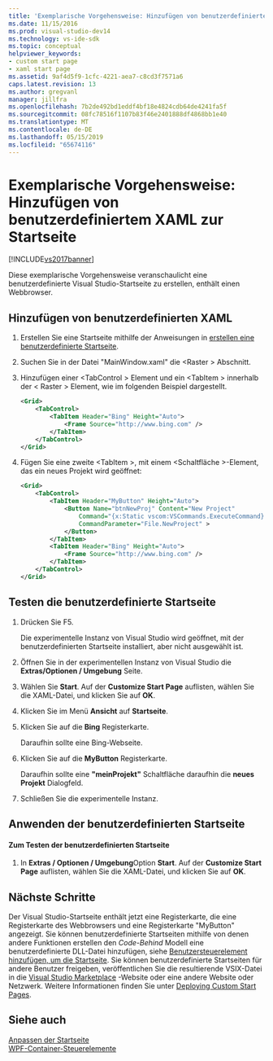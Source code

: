 ```yaml
---
title: 'Exemplarische Vorgehensweise: Hinzufügen von benutzerdefinierten XAML zur Startseite | Microsoft-Dokumentation'
ms.date: 11/15/2016
ms.prod: visual-studio-dev14
ms.technology: vs-ide-sdk
ms.topic: conceptual
helpviewer_keywords:
- custom start page
- xaml start page
ms.assetid: 9af4d5f9-1cfc-4221-aea7-c8cd3f7571a6
caps.latest.revision: 13
ms.author: gregvanl
manager: jillfra
ms.openlocfilehash: 7b2de492bd1eddf4bf18e4824cdb64de4241fa5f
ms.sourcegitcommit: 08fc78516f1107b83f46e2401888df4868bb1e40
ms.translationtype: MT
ms.contentlocale: de-DE
ms.lasthandoff: 05/15/2019
ms.locfileid: "65674116"
---
```

# <a name="walkthrough-adding-custom-xaml-to-the-start-page"></a>Exemplarische Vorgehensweise: Hinzufügen von benutzerdefiniertem XAML zur Startseite
[!INCLUDE[vs2017banner](../includes/vs2017banner.md)]

Diese exemplarische Vorgehensweise veranschaulicht eine benutzerdefinierte Visual Studio-Startseite zu erstellen, enthält einen Webbrowser.  
  
## <a name="adding-custom-xaml"></a>Hinzufügen von benutzerdefinierten XAML  
  
1. Erstellen Sie eine Startseite mithilfe der Anweisungen in [erstellen eine benutzerdefinierte Startseite](../extensibility/creating-a-custom-start-page.md).  
  
2. Suchen Sie in der Datei "MainWindow.xaml" die \<Raster > Abschnitt.  
  
3. Hinzufügen einer \<TabControl > Element und ein \<TabItem > innerhalb der \< Raster > Element, wie im folgenden Beispiel dargestellt.  
  
    ```xml  
    <Grid>  
        <TabControl>  
            <TabItem Header="Bing" Height="Auto">  
                <Frame Source="http://www.bing.com" />  
            </TabItem>  
        </TabControl>  
    </Grid>  
    ```  
  
4. Fügen Sie eine zweite \<TabItem >, mit einem \<Schaltfläche >-Element, das ein neues Projekt wird geöffnet:  
  
    ```xml  
    <Grid>  
        <TabControl>  
            <TabItem Header="MyButton" Height="Auto">  
                <Button Name="btnNewProj" Content="New Project"   
                    Command="{x:Static vscom:VSCommands.ExecuteCommand}"  
                    CommandParameter="File.NewProject" >  
                </Button>  
            </TabItem>  
            <TabItem Header="Bing" Height="Auto">  
                <Frame Source="http://www.bing.com" />  
            </TabItem>  
        </TabControl>  
    </Grid>  
    ```  
  
## <a name="testing-the-custom-start-page"></a>Testen die benutzerdefinierte Startseite  
  
1. Drücken Sie F5.  
  
     Die experimentelle Instanz von Visual Studio wird geöffnet, mit der benutzerdefinierten Startseite installiert, aber nicht ausgewählt ist.  
  
2. Öffnen Sie in der experimentellen Instanz von Visual Studio die **Extras/Optionen / Umgebung** Seite.  
  
3. Wählen Sie **Start**. Auf der **Customize Start Page** auflisten, wählen Sie die XAML-Datei, und klicken Sie auf **OK**.  
  
4. Klicken Sie im Menü **Ansicht** auf **Startseite**.  
  
5. Klicken Sie auf die **Bing** Registerkarte.  
  
     Daraufhin sollte eine Bing-Webseite.  
  
6. Klicken Sie auf die **MyButton** Registerkarte.  
  
     Daraufhin sollte eine **"meinProjekt"** Schaltfläche daraufhin die **neues Projekt** Dialogfeld.  
  
7. Schließen Sie die experimentelle Instanz.  
  
## <a name="applying-the-custom-start-page"></a>Anwenden der benutzerdefinierten Startseite  
  
#### <a name="to-test-the-custom-start-page"></a>Zum Testen der benutzerdefinierten Startseite  
  
1. In **Extras / Optionen / Umgebung**Option **Start**. Auf der **Customize Start Page** auflisten, wählen Sie die XAML-Datei, und klicken Sie auf **OK**.  
  
## <a name="next-steps"></a>Nächste Schritte  
 Der Visual Studio-Startseite enthält jetzt eine Registerkarte, die eine Registerkarte des Webbrowsers und eine Registerkarte "MyButton" angezeigt. Sie können benutzerdefinierte Startseiten mithilfe von denen andere Funktionen erstellen den *Code-Behind* Modell eine benutzerdefinierte DLL-Datei hinzufügen, siehe [Benutzersteuerelement hinzufügen, um die Startseite](../extensibility/adding-user-control-to-the-start-page.md). Sie können benutzerdefinierte Startseiten für andere Benutzer freigeben, veröffentlichen Sie die resultierende VSIX-Datei in die [Visual Studio Marketplace](https://marketplace.visualstudio.com/) -Website oder eine andere Website oder Netzwerk. Weitere Informationen finden Sie unter [Deploying Custom Start Pages](../extensibility/deploying-custom-start-pages.md).  
  
## <a name="see-also"></a>Siehe auch  
 [Anpassen der Startseite](../ide/customizing-the-start-page-for-visual-studio.md)   
 [WPF-Container-Steuerelemente](https://msdn.microsoft.com/a0177167-d7db-4205-9607-8ae316952566)
